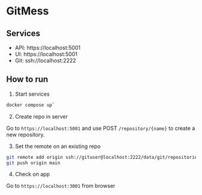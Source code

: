 # GitMess

## Services

- API: https://localhost:5001
- UI: https://localhost:5001
- Git: ssh://localhost:2222

## How to run

1. Start services
```bash
docker compose up`
```

2. Create repo in server

Go to `https://localhost:5001` and use POST `/repository/{name}` to create a new repository. 

3. Set the remote on an existing repo

```bash
git remote add origin ssh://gituser@localhost:2222/data/git/repositories/{name}
git push origin main
```

4. Check on app

Go to `https://localhost:3001` from browser

